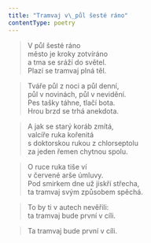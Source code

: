 ```yaml
---
title: "Tramvaj v\_půl šesté ráno"
contentType: poetry
---
```


<section>

> V půl šesté ráno  
> město je kroky zotvíráno  
> a tma se sráží do světel.  
> Plazí se tramvaj plná těl.

</section>

<section>

> Tváře půl z noci a půl denní,  
> půl v novinách, půl v nevidění.  
> Pes tašky táhne, tlačí bota.  
> Hrou brzd se trhá anekdota.

</section>

<section>

> A jak se starý koráb zmítá,  
> valcíře ruka kořenitá  
> s doktorskou rukou z chlorseptolu  
> za jeden řemen chytnou spolu.

</section>

<section>

> O ruce ruka tiše ví  
> v červené arše úmluvy.  
> Pod smirkem dne už jiskří střecha,  
> ta tramvaj svým způsobem spěchá.

</section>

<section>

> To by ti v autech nevěřili:  
> ta tramvaj bude první v cíli.

</section>

<section>

> Ta tramvaj bude první v cíli.

</section>

